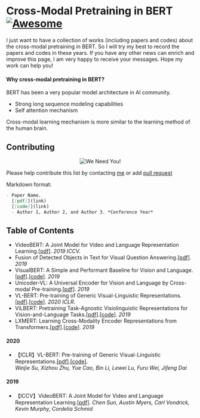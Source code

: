 # Cross-Modal Pretraining in BERT[![Awesome](https://awesome.re/badge.svg)](https://awesome.re)

I just want to have a collection of works (including papers and codes) about the cross-modal pretraining in BERT. So I will try my best to record the papers and codes in these years. If you have any other news can enrich and improve this page, I am very happy to receive your messages. Hope my work can help you!

#### Why cross-modal pretraining in BERT?
BERT has been a very popular model architecture in AI community. 
* Strong long sequence modeling capabilities
* Self attention mechanism

Cross-modal learning mechanism is more similar to the learning method of the human brain.

## Contributing
<p align="center">
  <img src="http://cdn1.sportngin.com/attachments/news_article/7269/5172/needyou_small.jpg" alt="We Need You!">
</p>

Please help contribute this list by contacting [me](https://jason718.github.io/) or add [pull request](https://github.com/jason718/Awesome-Self-Supervised-Learning/pulls)

Markdown format:
```markdown
- Paper Name. 
  [[pdf]](link) 
  [[code]](link)
  - Author 1, Author 2, and Author 3. *Conference Year*
```

## Table of Contents
* VideoBERT: A Joint Model for Video and Language Representation Learning.[[pdf]](https://openaccess.thecvf.com/content_ICCV_2019/papers/Sun_VideoBERT_A_Joint_Model_for_Video_and_Language_Representation_Learning_ICCV_2019_paper.pdf). *2019 ICCV.*  
* Fusion of Detected Objects in Text for Visual Question Answering.[[pdf]](https://arxiv.org/abs/1908.05054). *2019*
* VisualBERT: A Simple and Performant Baseline for Vision and Language.[[pdf]](https://arxiv.org/abs/1908.03557).[[code]](https://github.com/uclanlp/visualbert). *2019*
* Unicoder-VL: A Universal Encoder for Vision and Language by Cross-modal Pre-training.[[pdf]](https://arxiv.org/abs/1908.06066). *2019*
* VL-BERT: Pre-training of Generic Visual-Linguistic Representations.[[pdf]](https://arxiv.org/abs/1908.08530).[[code]](https://github.com/jackroos/VL-BERT). *2020 ICLR.*
* ViLBERT: Pretraining Task-Agnostic Visiolinguistic Representations for Vision-and-Language Tasks.[[pdf]](https://arxiv.org/abs/1908.02265).[[code]](https://github.com/facebookresearch/vilbert-multi-task). *2019*
* LXMERT: Learning Cross-Modality Encoder Representations from Transformers.[[pdf]](https://arxiv.org/abs/1908.07490).[[code]](https://github.com/airsplay/lxmert). *2019*

#### 2020

- 【ICLR】VL-BERT: Pre-training of Generic Visual-Linguistic Representations.[[pdf]](https://arxiv.org/abs/1908.08530).[[code]](https://github.com/jackroos/VL-BERT).   
  *Weijie Su, Xizhou Zhu, Yue Cao, Bin Li, Lewei Lu, Furu Wei, Jifeng Dai*

#### 2019

- 【ICCV】VideoBERT: A Joint Model for Video and Language Representation Learning.[[pdf]](https://openaccess.thecvf.com/content_ICCV_2019/papers/Sun_VideoBERT_A_Joint_Model_for_Video_and_Language_Representation_Learning_ICCV_2019_paper.pdf). 
   *Chen Sun, Austin Myers, Carl Vondrick, Kevin Murphy, Cordelia Schmid*
